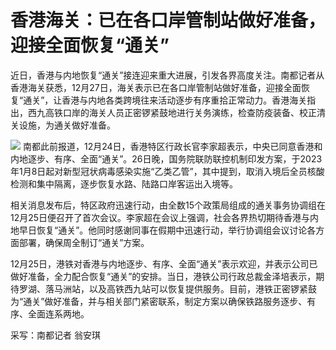 # 香港海关：已在各口岸管制站做好准备，迎接全面恢复“通关”

近日，香港与内地恢复“通关”接连迎来重大进展，引发各界高度关注。南都记者从香港海关获悉，12月27日，海关表示已在各口岸管制站做好准备，迎接全面恢复“通关”，让香港与内地各类跨境往来活动逐步有序重拾正常动力。香港海关指出，西九高铁口岸的海关人员正密锣紧鼓地进行关务演练，检查防疫装备、校正清关设施，为通关做好准备。

![](https://inews.gtimg.com/newsapp_bt/0/15579496341/1000)
南都此前报道，12月24日，香港特区行政长官李家超表示，中央已同意香港和内地逐步、有序、全面“通关”。26日晚，国务院联防联控机制印发方案，于2023年1月8日起对新型冠状病毒感染实施“乙类乙管”，其中提到，取消入境后全员核酸检测和集中隔离，逐步恢复水路、陆路口岸客运出入境等。

相关消息发布后，特区政府迅速行动，由全数15个政策局组成的通关事务协调组在12月25日便召开了首次会议。李家超在会议上强调，社会各界热切期待香港与内地早日恢复“通关”。他同时感谢同事在假期中迅速行动，举行协调组会议讨论各方面部署，确保周全制订“通关”方案。

12月25日，港铁对香港与内地逐步、有序、全面“通关”表示欢迎，并表示公司已做好准备，全力配合恢复“通关”的安排。当日，港铁公司行政总裁金泽培表示，期待罗湖、落马洲站，以及高铁西九站可以恢复提供服务。目前，港铁正密锣紧鼓为“通关”做好准备，并与相关部门紧密联系，制定方案以确保铁路服务逐步、有序、全面连系两地。

采写：南都记者 翁安琪

